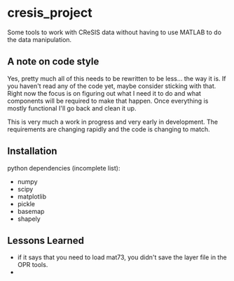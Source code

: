 # cresis_project
Some tools to work with CReSIS data without having to use MATLAB to do the data manipulation.

## A note on code style
Yes, pretty much all of this needs to be rewritten to be less... the way it is. If you
haven't read any of the code yet, maybe consider sticking with that. Right now the 
focus is on figuring out what I need it to do and what components will be 
required to make that happen. Once everything is mostly functional I'll go back 
and clean it up. 

This is very much a work in progress and very early in development. The 
requirements are changing rapidly and the code is changing to match.

## Installation
python dependencies (incomplete list): 
- numpy
- scipy
- matplotlib
- pickle
- basemap
- shapely


## Lessons Learned
- if it says that you need to load mat73, you didn't save the layer file in the OPR tools.
-  
